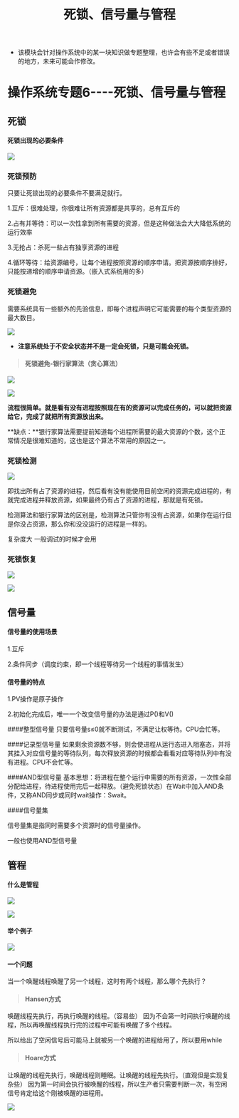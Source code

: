 ﻿---
layout: post
title:  "死锁、信号量与管程"
data: 星期三, 11. 三月 2020 07:05下午 
categories: 操作系统
tags: 专题
---
* 该模块会针对操作系统中的某一块知识做专题整理，也许会有些不足或者错误的地方，未来可能会作修改。

#  操作系统专题6----死锁、信号量与管程

## 死锁


#### 死锁出现的必要条件
![](https://github.com/LLLibra/LLLibra.github.io/raw/master/_posts/imgs/20200311-191412.png)


### 死锁预防
只要让死锁出现的必要条件不要满足就行。

1.互斥：很难处理，你很难让所有资源都是共享的，总有互斥的

2.占有并等待：可以一次性拿到所有需要的资源，但是这种做法会大大降低系统的运行效率

3.无抢占：杀死一些占有独享资源的进程

4.循环等待：给资源编号，让每个进程按照资源的顺序申请。把资源按顺序排好，只能按递增的顺序申请资源。（嵌入式系统用的多）



### 死锁避免
需要系统具有一些额外的先验信息，即每个进程声明它可能需要的每个类型资源的最大数目。

![](https://github.com/LLLibra/LLLibra.github.io/raw/master/_posts/imgs/20200311-191952.png)


* **注意系统处于不安全状态并不是一定会死锁，只是可能会死锁。**

> #### 死锁避免-银行家算法（贪心算法）
>
![](https://github.com/LLLibra/LLLibra.github.io/raw/master/_posts/imgs/20200311-192228.png)
>
![](https://github.com/LLLibra/LLLibra.github.io/raw/master/_posts/imgs/20200311-192213.png)
>
**流程很简单。就是看有没有进程按照现在有的资源可以完成任务的，可以就把资源给它，完成了就把所有资源放出来。**
>
**缺点：**银行家算法需要提前知道每个进程所需要的最大资源的个数，这个正常情况是很难知道的，这也是这个算法不常用的原因之一。
### 死锁检测

![](https://github.com/LLLibra/LLLibra.github.io/raw/master/_posts/imgs/20200311-192447.png)

即找出所有占了资源的进程，然后看有没有能使用目前空闲的资源完成进程的，有就完成进程并释放资源，如果最终仍有占了资源的进程，那就是有死锁。

检测算法和银行家算法的区别是，检测算法只管你有没有占资源，如果你在运行但是你没占资源，那么你和没没运行的进程是一样的。

复杂度大 一般调试的时候才会用

### 死锁恢复
![](https://github.com/LLLibra/LLLibra.github.io/raw/master/_posts/imgs/20200311-191620.png)

![](https://github.com/LLLibra/LLLibra.github.io/raw/master/_posts/imgs/20200311-191625.png)


## 信号量
#### 信号量的使用场景
1.互斥

2.条件同步（调度约束，即一个线程等待另一个线程的事情发生）

#### 信号量的特点
1.PV操作是原子操作

2.初始化完成后，唯一一个改变信号量的办法是通过P()和V()

####整型信号量
只要信号量s≤0就不断测试，不满足让权等待。CPU会忙等。

####记录型信号量
如果剩余资源数不够，则会使进程从运行态进入阻塞态，并将其挂入对应信号量的等待队列，每次释放资源的时候都会看看对应等待队列中有没有进程。CPU不会忙等。

####AND型信号量
基本思想：将进程在整个运行中需要的所有资源，一次性全部分配给进程，待进程使用完后一起释放。（避免死锁状态）在Wait中加入AND条件，又称AND同步或同时wait操作：Swait。

####信号量集

信号量集是指同时需要多个资源时的信号量操作。

一般也使用AND型信号量

## 管程

#### 什么是管程
![](https://github.com/LLLibra/LLLibra.github.io/raw/master/_posts/imgs/20200311-200726.png)

![](https://github.com/LLLibra/LLLibra.github.io/raw/master/_posts/imgs/20200311-200800.png)

#### 举个例子

![](https://github.com/LLLibra/LLLibra.github.io/raw/master/_posts/imgs/20200311-200827.png)


#### 一个问题
当一个唤醒线程唤醒了另一个线程，这时有两个线程，那么哪个先执行？

> #### Hansen方式
>
唤醒线程先执行，再执行唤醒的线程。（容易些）
因为不会第一时间执行唤醒的线程，所以再唤醒线程执行完的过程中可能有唤醒了多个线程。
>
所以给出了空闲信号后可能马上就被另一个唤醒的进程给用了，所以要用while

> #### Hoare方式
>
让唤醒的线程先执行，唤醒线程则睡眠。让唤醒的线程先执行。（直观但是实现复杂些）
因为第一时间会执行被唤醒的线程，所以生产者只需要判断一次，有空闲信号肯定给这个刚被唤醒的进程用。

>
![](https://github.com/LLLibra/LLLibra.github.io/raw/master/_posts/imgs/20200311-200959.png)
